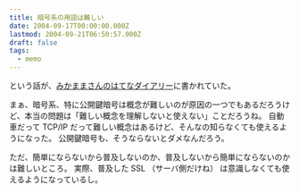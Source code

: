 ```yaml
---
title: 暗号系の用語は難しい
date: 2004-09-17T00:00:00.000Z
lastmod: 2004-09-21T06:50:57.000Z
draft: false
tags:
  - memo
---
```


という話が、[みかままさんのはてなダイアリー](http://d.hatena.ne.jp/mikamama/20040917#p1)に書かれていた。

まぁ、暗号系、特に公開鍵暗号は概念が難しいのが原因の一つでもあるだろうけど、本当の問題は「難しい概念を理解しないと使えない」ことだろうね。 自動車だって TCP/IP だって難しい概念はあるけど、そんなの知らなくても使えるようになった。 公開鍵暗号も、そうならないとダメなんだろう。

ただ、簡単にならないから普及しないのか、普及しないから簡単にならないのかは難しいところ。 実際、普及した SSL （サーバ側だけね） は意識しなくても使えるようになっているし。
